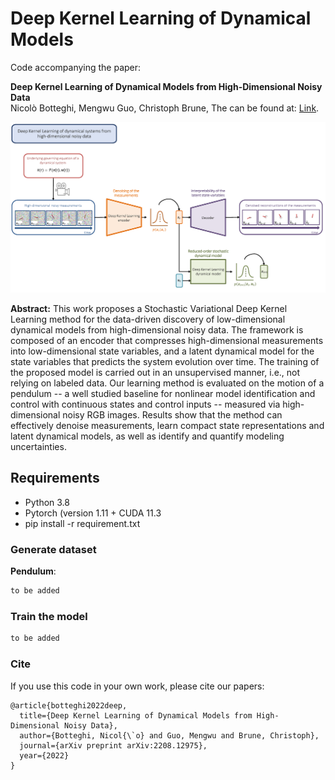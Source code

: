 # Deep Kernel Learning of Dynamical Models

Code accompanying the paper:

**Deep Kernel Learning of Dynamical Models from High-Dimensional Noisy Data**\
Nicolò Botteghi, Mengwu Guo, Christoph Brune,
The can be found at: [Link](https://arxiv.org/pdf/2208.12975.pdf).

![alt text](Figure_1.png)

**Abstract:** 
This work proposes a Stochastic Variational Deep Kernel Learning method for the data-driven discovery of low-dimensional dynamical models from high-dimensional noisy data.
The framework is composed of an encoder that compresses high-dimensional measurements into low-dimensional state variables, and a latent dynamical model for the state variables that predicts the system evolution over time. The training of the proposed model is carried out in an unsupervised manner, i.e., not relying on labeled data.
Our learning method is evaluated on the motion of a pendulum -- a well studied baseline for nonlinear model identification and control with continuous states and control inputs -- measured via high-dimensional noisy RGB images. Results show that the method can effectively denoise measurements, learn compact state representations and latent dynamical models, as well as identify and quantify modeling uncertainties.

## Requirements

* Python 3.8
* Pytorch (version 1.11 + CUDA 11.3
* pip install -r requirement.txt

### Generate dataset

**Pendulum**:
```bash
to be added
```


### Train the model
```bash
to be added
```

### Cite
If you use this code in your own work, please cite our papers:
```
@article{botteghi2022deep,
  title={Deep Kernel Learning of Dynamical Models from High-Dimensional Noisy Data},
  author={Botteghi, Nicol{\`o} and Guo, Mengwu and Brune, Christoph},
  journal={arXiv preprint arXiv:2208.12975},
  year={2022}
}

```

